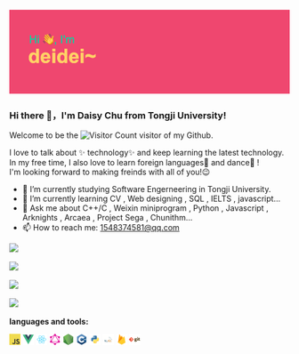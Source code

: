 ![Local Image](./image/header.png)
### Hi there 👋，I'm Daisy Chu from Tongji University!
Welcome to be the ![Visitor Count](https://profile-counter.glitch.me/all-smile/count.svg) visitor of my Github.

<!--
**deidei1210/deidei1210** is a ✨ _special_ ✨ repository because its `README.md` (this file) appears on your GitHub profile.

Here are some ideas to get you started:

- 🔭 I’m currently working on ...
- 🌱 I’m currently learning ...
- 👯 I’m looking to collaborate on ...
- 🤔 I’m looking for help with ...
- 💬 Ask me about ...
- 📫 How to reach me: ...
- 😄 Pronouns: ...
- ⚡ Fun fact: ...
-->
I love to talk about ✨ technology✨ and keep learning the latest technology.    
In my free time, I also love to learn foreign languages💬 and dance💃 !    
I'm looking forward to making freinds with all of you!😉   

- 🔭 I’m currently studying Software Engerneering in Tongji University.
- 🌱 I’m currently learning CV , Web designing , SQL , IELTS , javascript...
- 💬 Ask me about C++/C , Weixin miniprogram , Python , Javascript , Arknights , Arcaea , Project Sega , Chunithm...
- 📫 How to reach me: 1548374581@qq.com

![](https://github-profile-summary-cards.vercel.app/api/cards/profile-details?username=deidei1210&theme=material_palenight)

![](https://github-profile-summary-cards.vercel.app/api/cards/productive-time?username=deidei1210&theme=material_palenight&utcOffset=8)

![](https://github-readme-stats.vercel.app/api?username=deidei1210&show_icons=true&theme=material-palenight)

![](https://github-profile-summary-cards.vercel.app/api/cards/repos-per-language?username=deidei1210&theme=material_palenight)


**languages and tools:**  

<code><img height="20" src="https://raw.githubusercontent.com/github/explore/80688e429a7d4ef2fca1e82350fe8e3517d3494d/topics/javascript/javascript.png"></code>
<code><img height="20" src="https://raw.githubusercontent.com/github/explore/80688e429a7d4ef2fca1e82350fe8e3517d3494d/topics/vue/vue.png"></code>
<code><img height="20" src="https://raw.githubusercontent.com/github/explore/80688e429a7d4ef2fca1e82350fe8e3517d3494d/topics/react/react.png"></code>
<code><img height="20" src="https://raw.githubusercontent.com/github/explore/5c058a388828bb5fde0bcafd4bc867b5bb3f26f3/topics/graphql/graphql.png"></code>
<code><img height="20" src="https://raw.githubusercontent.com/github/explore/80688e429a7d4ef2fca1e82350fe8e3517d3494d/topics/nodejs/nodejs.png"></code>
<code><img height="20" src="https://raw.githubusercontent.com/github/explore/80688e429a7d4ef2fca1e82350fe8e3517d3494d/topics/cpp/cpp.png"></code>
<code><img height="20" src="https://raw.githubusercontent.com/github/explore/80688e429a7d4ef2fca1e82350fe8e3517d3494d/topics/python/python.png"></code>
<code><img height="20" src="https://raw.githubusercontent.com/github/explore/80688e429a7d4ef2fca1e82350fe8e3517d3494d/topics/mysql/mysql.png"></code>
<code><img height="20" src="https://raw.githubusercontent.com/github/explore/80688e429a7d4ef2fca1e82350fe8e3517d3494d/topics/firebase/firebase.png"></code>
<code><img height="20" src="https://raw.githubusercontent.com/github/explore/80688e429a7d4ef2fca1e82350fe8e3517d3494d/topics/git/git.png"></code>